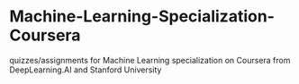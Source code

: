 # Machine-Learning-Specialization-Coursera
quizzes/assignments for Machine Learning specialization on Coursera from DeepLearning.AI and Stanford University
